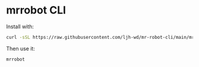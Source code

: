 # mrrobot CLI

Install with:

```sh
curl -sSL https://raw.githubusercontent.com/ljh-wd/mr-robot-cli/main/mrrobot -o /usr/local/bin/mrrobot && chmod +x /usr/local/bin/mrrobot
```

Then use it:

```sh
mrrobot
```
